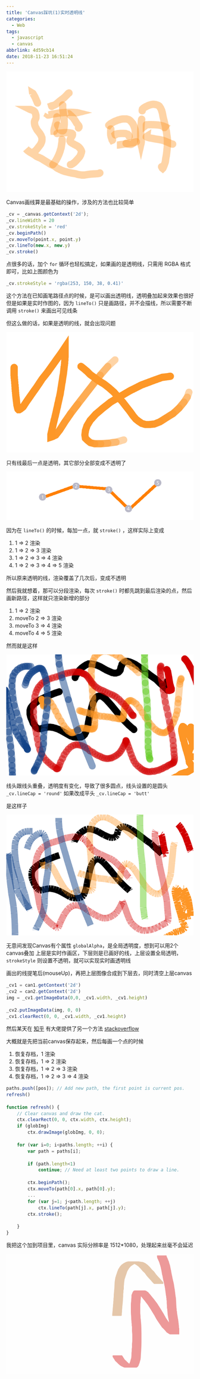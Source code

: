 ```yaml
---
title: 'Canvas踩坑(1)实时透明线'
categories:
  - Web
tags:
  - javascript
  - canvas
abbrlink: 4d59cb14
date: 2018-11-23 16:51:24
---
```

![canvasOpacity_1](/images/2018/11/canvasOpacity_1.png)

Canvas画线算是最基础的操作，涉及的方法也比较简单

```js
_cv = _canvas.getContext('2d');
_cv.lineWidth = 20
_cv.strokeStyle = 'red'
_cv.beginPath()
_cv.moveTo(point.x, point.y)
_cv.lineTo(new.x, new.y)
_cv.stroke()
```
点很多的话，加个 `for` 循环也轻松搞定，如果画的是透明线，只需用 RGBA 格式即可，比如上图颜色为
```js
_cv.strokeStyle = 'rgba(253, 150, 38, 0.41)'
```
<!--more-->
这个方法在已知画笔路径点的时候，是可以画出透明线，透明叠加起来效果也很好
但是如果是实时作图的，因为 `lineTo()` 只是画路径，并不会描线，所以需要不断调用 `stroke()` 来画出可见线条

但这么做的话，如果是透明的线，就会出现问题

![canvasOpacity_2](/images/2018/11/canvasOpacity_2.png)

只有线最后一点是透明，其它部分全部变成不透明了

![canvasOpacity_3](/images/2018/11/canvasOpacity_3.png)

因为在 `lineTo()` 的时候，每加一点，就 `stroke()` ，这样实际上变成

1. 1 => 2 渲染
2. 1 => 2 => 3 渲染
3. 1 => 2 => 3 => 4 渲染
4. 1 => 2 => 3 => 4 => 5 渲染

所以原来透明的线，渲染覆盖了几次后，变成不透明

然后我就想着，那可以分段渲染，每次 `stroke()` 时都先跳到最后渲染的点，然后画新路径，这样就只渲染新增的部分

1. 1 => 2 渲染
2. moveTo 2 => 3 渲染
3. moveTo 3 => 4 渲染
4. moveTo 4 => 5 渲染

然而就是这样

![canvasOpacity_4](/images/2018/11/canvasOpacity_4.png)

线头跟线头重叠，透明度有变化，导致了很多圆点，线头设置的是圆头 `_cv.lineCap = 'round'`
如果改成平头 `_cv.lineCap = 'butt'`

是这样子

![canvasOpacity_5](/images/2018/11/canvasOpacity_5.png)

无意间发现Canvas有个属性 `globalAlpha`，是全局透明度，想到可以用2个canvas叠加
上层是实时作画区，下层则是已画好的线，上层设置全局透明，`strokeStyle` 则设置不透明，就可以实现实时画透明线

画出的线提笔后(mouseUp)，再把上层图像合成到下层去，同时清空上层canvas

```js
_cv1 = can1.getContext('2d')
_cv2 = can2.getContext('2d')
img = _cv1.getImageData(0,0, _cv1.width, _cv1.height)

_cv2.putImageData(img, 0, 0)
_cv1.clearRect(0, 0, _cv1.width, _cv1.height)
```

然后某天在 [知乎](https://www.zhihu.com/question/279376053/answer/519236463) 有大佬提供了另一个方法 [stackoverflow](https://stackoverflow.com/questions/20474706/drawing-semi-transparent-lines-on-mouse-movement-in-html5-canvas)

大概就是先把当前canvas保存起来，然后每画一个点的时候
1. 恢复存档，1 渲染
2. 恢复存档，1 => 2 渲染
2. 恢复存档，1 => 2 => 3 渲染
3. 恢复存档，1 => 2 => 3 => 4 渲染

```js
paths.push([pos]); // Add new path, the first point is current pos.
refresh()

function refresh() {
    // Clear canvas and draw the cat.
    ctx.clearRect(0, 0, ctx.width, ctx.height);
    if (globImg)
        ctx.drawImage(globImg, 0, 0);

    for (var i=0; i<paths.length; ++i) {
        var path = paths[i];

        if (path.length<1)
            continue; // Need at least two points to draw a line.

        ctx.beginPath();
        ctx.moveTo(path[0].x, path[0].y);
        ...
        for (var j=1; j<path.length; ++j)
            ctx.lineTo(path[j].x, path[j].y);
        ctx.stroke();

    }
}
```

我把这个加到项目里，canvas 实际分辨率是 1512*1080，处理起来丝毫不会延迟

![canvasOpacity_6](/images/2018/11/canvasOpacity_6.gif)